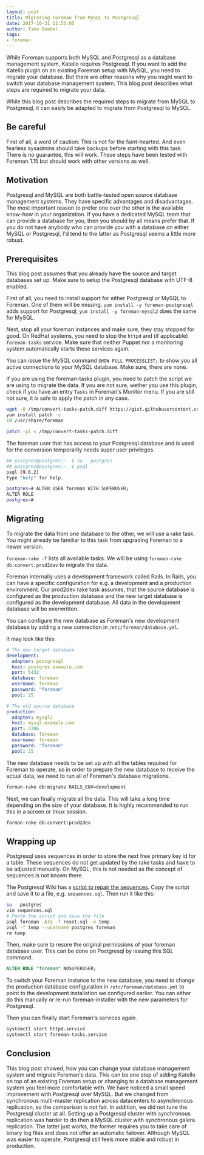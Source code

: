 ```yaml
---
layout: post
title: Migrating Foreman from MySQL to Postgresql
date: 2017-10-31 11:55:05
author: Timo Goebel
tags:
- foreman
---
```


While Foreman supports both MySQL and Postgresql as a database management system, Katello requires Postgresql. If you want to add the Katello plugin on an existing Foreman setup with MySQL, you need to migrate your database. But there are other reasons why you might want to switch your database management system. This blog post describes what steps are required to migrate your data.


While this blog post describes the required steps to migrate from MySQL to Postgresql, it can easily be adapted to migrate from Postgresql to MySQL.

## Be careful

First of all, a word of caution: This is not for the faint-hearted. And even fearless sysadmins should take backups before starting with this task. There is no guarantee, this will work. These steps have been tested with Foreman 1.15 but should work with other versions as well.

## Motivation

Postgresql and MySQL are both battle-tested open source database management systems. They have specific advantages and disadvantages. The most important reason to prefer one over the other is the available know-how in your organization. If you have a dedicated MySQL team that can provide a database for you, then you should by all means prefer that.
If you do not have anybody who can provide you with a database on either MySQL or Postgresql, I'd tend to the latter as Postgresql seems a little more robust.

## Prerequisites

This blog post assumes that you already have the source and target databases set up. Make sure to setup the Postgresql database with UTF-8 enabled.

First of all, you need to install support for either Postgresql or MySQL to Foreman. One of them will be missing. `yum install -y foreman-postgresql` adds support for Postgresql, `yum install -y foreman-mysql2` does the same for MySQL.

Next, stop all your foreman instances and make sure, they stay stopped for good. On RedHat systems, you need to stop the `httpd` and (if applicable) `foreman-tasks` service. Make sure that neither Puppet nor a monitoring system automatically starts these services again.

You can issue the MySQL command `SHOW FULL PROCESSLIST;` to show you all active connections to your MySQL database. Make sure, there are none.

If you are using the foreman-tasks plugin, you need to patch the script we are using to migrate the data. If you are not sure, wether you use this plugin, check if you have an entry `Tasks` in Foreman's Monitor menu. If you are still not sure, it is safe to apply the patch in any case.

```sh
wget -O /tmp/convert-tasks-patch.diff https://gist.githubusercontent.com/timogoebel/cd29e5206678ca0e0d78222af70583ec/raw/bbe998624098c1c3e656fe2582d33b0d9f9285aa/0001-convert-skip-foreman-tasks-tables.patch
yum install patch -y
cd /usr/share/foreman

patch -p1 < /tmp/convert-tasks-patch.diff
```

The foreman user that has access to your Postgresql database and is used for the conversion temporarily needs super user privileges.

```bash
## postgres@postgres:~  $ su - postgres
## postgres@postgres:~  $ psql
psql (9.6.2)
Type "help" for help.

postgres=# ALTER USER foreman WITH SUPERUSER;
ALTER ROLE
postgres=#
```

## Migrating

To migrate the data from one database to the other, we will use a rake task. You might already be familiar to this task from upgrading Foreman to a newer version.

`foreman-rake -T` lists all available tasks. We will be using `foreman-rake db:convert:prod2dev` to migrate the data.

Foreman internally uses a development framework called Rails. In Rails, you can have a specific configuration for e.g. a development and a production environment. Our prod2dev rake task assumes, that the source database is configured as the production database and the new target database is configured as the development database. All data in the development database will be overwritten.

You can configure the new database as Foreman's new development database by adding a new connection in `/etc/foreman/database.yml`.

It may look like this:

```yaml
# The new target database
development:
  adapter: postgresql
  host: postgres.example.com
  port: 5432
  database: foreman
  username: foreman
  password: "foreman"
  pool: 25

# The old source database
production:
  adapter: mysql2
  host: mysql.example.com
  port: 3306
  database: foreman
  username: foreman
  password: "foreman"
  pool: 25
```

The new database needs to be set up with all the tables required for Foreman to operate, so in order to prepare the new database to receive the actual data, we need to run all of Foreman's database migrations.

```sh
forman-rake db:migrate RAILS_ENV=development
```

Next, we can finally migrate all the data. This will take a long time depending on the size of your database. It is highly recommended to run this in a screen or tmux session.

```sh
forman-rake db:convert:prod2dev
```

## Wrapping up

Postgresql uses sequences in order to store the next free primary key id for a table. These sequences do not get updated by the rake tasks and have to be adjusted manually. On MySQL, this is not needed as the concept of sequences is not known there.

The Postgresql Wiki has a [script to repair the sequences](https://wiki.postgresql.org/wiki/Fixing_Sequences). Copy the script and save it to a file, e.g. `sequences.sql`. Then run it like this:

```sh
su - postgres
vim sequences.sql
# Paste the script and save the file
psql foreman -Atq -f reset.sql -o temp
psql -f temp --username postgres foreman
rm temp
```

Then, make sure to resore the original permissions of your foreman database user. This can be done on Postgresql by issuing this SQL command.

```sql
ALTER ROLE "foreman" NOSUPERUSER;
```

To switch your Foreman instance to the new database, you need to change the production database configuration in `/etc/foreman/database.yml` to point to the development installation we configured earlier. You can either do this manually or re-run foreman-installer with the new parameters for Postgresql.

Then you can finally start Foreman's services again.

```sh
systemctl start httpd.service
systemctl start foreman-tasks.service
```

## Conclusion

This blog post showed, how you can change your database management system and migrate Foreman's data. This can be one step of adding Katello on top of an existing Foreman setup or changing to a database management system you feel more comfortable with. We have noticed a small speed improvement with Postgresql over MySQL. But we changed from synchronous multi-master replication across datacenters to asynchronous replication, so the comparison is not fair. In addition, we did not tune the Postgresql cluster at all. Setting up a Postgresql cluster with synchronous replication was harder to do then a MySQL cluster with synchronous galera replication. The latter just works, the former requires you to take care of binary log files and does not offer an automatic failover. Although MySQL was easier to operate, Postgresql still feels more stable and robust in production.
